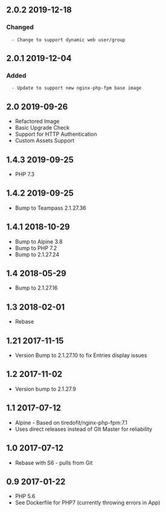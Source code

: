 ## 2.0.2 2019-12-18 <dave at tiredofit dot ca>

   ### Changed
      - Change to support dynamic web user/group


## 2.0.1 2019-12-04 <dave at tiredofit dot ca>

   ### Added
      - Update to support new nginx-php-fpm base image


## 2.0  2019-09-26 <dave at tiredofit dot ca>

* Refactored Image
* Basic Upgrade Check
* Support for HTTP Authentication
* Custom Assets Support

## 1.4.3 2019-09-25 <dave at tiredofit dot ca>

* PHP 7.3

## 1.4.2 2019-09-25 <dave at tiredofit dot ca>

* Bump to Teampass 2.1.27.36

## 1.4.1 2018-10-29 <dave at tiredofit dot ca>

* Bump to Alpine 3.8
* Bump to PHP 7.2
* Bump to 2.1.27.24

## 1.4 2018-05-29 <dave at tiredofit dot ca>

* Bump to 2.1.27.16

## 1.3 2018-02-01 <dave at tiredofit dot ca>

* Rebase
    
## 1.21 2017-11-15 <dave at tiredofit dot ca>

* Version Bump to 2.1.27.10 to fix Entries display issues

## 1.2 2017-11-02 <dave at tiredofit dot ca>

* Version bump to 2.1.27.9

## 1.1 2017-07-12 <dave at tiredofit dot ca>

* Alpine - Based on tiredofit/nginx-php-fpm:7.1
* Uses direct releases instead of GIt Master for reliability

## 1.0 2017-07-12 <dave at tiredofit dot ca>

* Rebase with S6 - pulls from Git

## 0.9 2017-01-22 <dave at tiredofit dot ca>

* PHP 5.6
* See Dockerfile for PHP7 (currently throwing errors in App)

